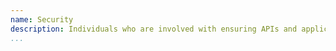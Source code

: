 ```yaml
---
name: Security
description: Individuals who are involved with ensuring APIs and applications are secure and free from vulnerabilities, helping ensure APIs from across teams are as secure as possible.
...
```

